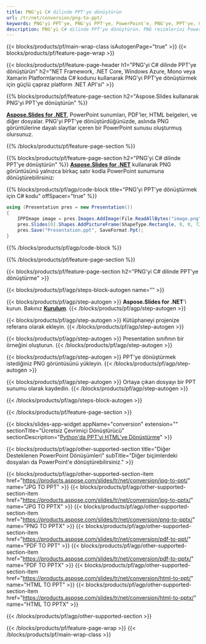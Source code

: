 ```yaml
---
title: PNG'yi C# dilinde PPT'ye dönüştürün
url: /tr/net/conversion/png-to-ppt/
keywords: PNG'yi PPT'ye, PNG'yi PPT'ye, PowerPoint'e, PNG'ye, PPT'ye, C# API'ye, .NET Kitaplığına dönüştürün
description: PNG'yi C# dilinde PPT'ye dönüştürün. PNG resimlerini PowerPoint'e dönüştürmek için .NET kitaplık API'sini kullanın
---
```


{{< blocks/products/pf/main-wrap-class isAutogenPage="true" >}}
{{< blocks/products/pf/feature-page-wrap >}}

{{< blocks/products/pf/feature-page-header h1="PNG'yi C# dilinde PPT'ye dönüştürün" h2="NET Framework, .NET Core, Windows Azure, Mono veya Xamarin Platformlarında C# kodunu kullanarak PNG'yi PPT'ye dönüştürmek için güçlü çapraz platform .NET API'si" >}}

{{% blocks/products/pf/feature-page-section h2="Aspose.Slides kullanarak PNG'yi PPT'ye dönüştürün" %}}

[**Aspose.Slides for .NET**](https://products.aspose.com/slides/tr/net/), PowerPoint sunumları, PDF'ler, HTML belgeleri, ve diğer dosyalar. PNG'yi PPT'ye dönüştürdüğünüzde, aslında PNG görüntülerine dayalı slaytlar içeren bir PowerPoint sunusu oluşturmuş olursunuz.

{{% /blocks/products/pf/feature-page-section %}}


{{% blocks/products/pf/feature-page-section  h2="PNG'yi C# dilinde PPT'ye dönüştürün" %}}
[**Aspose.Slides for .NET**](https://products.aspose.com/slides/tr/net/) kullanarak PNG görüntüsünü yalnızca birkaç satır kodla PowerPoint sunumuna dönüştürebilirsiniz:

{{% blocks/products/pf/agp/code-block title="PNG'yi PPT'ye dönüştürmek için C# kodu" offSpacer="true" %}}
```cs
using (Presentation pres = new Presentation())
{
    IPPImage image = pres.Images.AddImage(File.ReadAllBytes("image.png"));
    pres.Slides[0].Shapes.AddPictureFrame(ShapeType.Rectangle, 0, 0, 720, 540, image);
    pres.Save("Presentation.ppt", SaveFormat.Ppt);
}
```
{{% /blocks/products/pf/agp/code-block %}}

{{% /blocks/products/pf/feature-page-section %}}




{{< blocks/products/pf/feature-page-section  h2="PNG'yi C# dilinde PPT'ye dönüştürme" >}}


{{< blocks/products/pf/agp/steps-block-autogen name="" >}}


{{< blocks/products/pf/agp/step-autogen >}}
**Aspose.Slides for .NET**'i kurun. Bakınız [**Kurulum**](https://docs.aspose.com/slides/net/installation/).
{{< /blocks/products/pf/agp/step-autogen >}}

{{< blocks/products/pf/agp/step-autogen >}}
Kütüphaneyi projenize referans olarak ekleyin.
{{< /blocks/products/pf/agp/step-autogen >}}

{{< blocks/products/pf/agp/step-autogen >}}
Presentation sınıfının bir örneğini oluşturun.
{{< /blocks/products/pf/agp/step-autogen >}}

{{< blocks/products/pf/agp/step-autogen >}}
PPT'ye dönüştürmek istediğiniz PNG görüntüsünü yükleyin.
{{< /blocks/products/pf/agp/step-autogen >}}

{{< blocks/products/pf/agp/step-autogen >}}
Ortaya çıkan dosyayı bir PPT sunumu olarak kaydedin.
{{< /blocks/products/pf/agp/step-autogen >}}


{{< /blocks/products/pf/agp/steps-block-autogen >}}


{{< /blocks/products/pf/feature-page-section >}}




{{< blocks/slides-app-widget  appName="conversion" extension="" sectionTitle="Ücretsiz Çevrimiçi Dönüştürücü" sectionDescription="[Python'da PPT'yi HTML'ye Dönüştürme](https://products.aspose.com/slides/tr/python-net/conversion/ppt-to-html/)" >}}

{{< blocks/products/pf/agp/other-supported-section title="Diğer Desteklenen PowerPoint Dönüşümleri" subTitle="Diğer biçimlerdeki dosyaları da PowerPoint'e dönüştürebilirsiniz." >}}

{{< blocks/products/pf/agp/other-supported-section-item href="https://products.aspose.com/slides/tr/net/conversion/jpg-to-ppt/" name="JPG TO PPT" >}}
{{< blocks/products/pf/agp/other-supported-section-item href="https://products.aspose.com/slides/tr/net/conversion/jpg-to-pptx/" name="JPG TO PPTX" >}}
{{< blocks/products/pf/agp/other-supported-section-item href="https://products.aspose.com/slides/tr/net/conversion/png-to-pptx/" name="PNG TO PPTX" >}}
{{< blocks/products/pf/agp/other-supported-section-item href="https://products.aspose.com/slides/tr/net/conversion/pdf-to-ppt/" name="PDF TO PPT" >}}
{{< blocks/products/pf/agp/other-supported-section-item href="https://products.aspose.com/slides/tr/net/conversion/pdf-to-pptx/" name="PDF TO PPTX" >}}
{{< blocks/products/pf/agp/other-supported-section-item href="https://products.aspose.com/slides/tr/net/conversion/html-to-ppt/" name="HTML TO PPT" >}}
{{< blocks/products/pf/agp/other-supported-section-item href="https://products.aspose.com/slides/tr/net/conversion/html-to-pptx/" name="HTML TO PPTX" >}}


{{< /blocks/products/pf/agp/other-supported-section >}}

{{< /blocks/products/pf/feature-page-wrap >}}
{{< /blocks/products/pf/main-wrap-class >}}